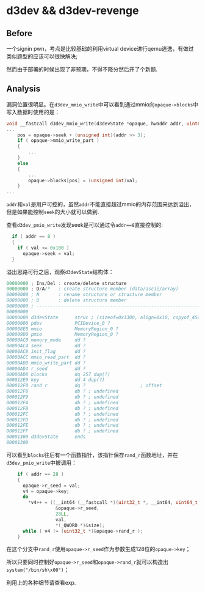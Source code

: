 # d3dev && d3dev-revenge

## Before

一个signin pwn，考点是比较基础的利用virtual device进行qemu逃逸，有做过类似题型的应该可以很快解决;

然而由于部署的时候出现了非预期，不得不降分然后开了个新题.

## Analysis

漏洞位置很明显。在`d3dev_mmio_write`中可以看到通过mmio向`opaque->blocks`中写入数据时使用的是：

```c
void __fastcall d3dev_mmio_write(d3devState *opaque, hwaddr addr, uint64_t val, unsigned int size)
...
	pos = opaque->seek + (unsigned int)(addr >> 3);
    if ( opaque->mmio_write_part )
    {
        ...
    }
    else
    {
        ...
        opaque->blocks[pos] = (unsigned int)val;
    }
...
```

`addr`和`val`是用户可控的，虽然`addr`不能直接超过mmio的内存范围来达到溢出，但是如果能控制`seek`的大小就可以做到.

查看`d3dev_pmio_write`发现seek是可以通过令`addr==8`直接控制的:

```c
  if ( addr == 8 )
  {
    if ( val <= 0x100 )
      opaque->seek = val;
  }
```

溢出思路可行之后，观察`d3devState`结构体：

```c
00000000 ; Ins/Del : create/delete structure
00000000 ; D/A/*   : create structure member (data/ascii/array)
00000000 ; N       : rename structure or structure member
00000000 ; U       : delete structure member
00000000 ; ---------------------------------------------------------------------------
00000000
00000000 d3devState      struc ; (sizeof=0x1300, align=0x10, copyof_4545)
00000000 pdev            PCIDevice_0 ?
000008E0 mmio            MemoryRegion_0 ?
000009D0 pmio            MemoryRegion_0 ?
00000AC0 memory_mode     dd ?
00000AC4 seek            dd ?
00000AC8 init_flag       dd ?
00000ACC mmio_read_part  dd ?
00000AD0 mmio_write_part dd ?
00000AD4 r_seed          dd ?
00000AD8 blocks          dq 257 dup(?)
000012E0 key             dd 4 dup(?)
000012F0 rand_r          dq ?                    ; offset
000012F8                 db ? ; undefined
000012F9                 db ? ; undefined
000012FA                 db ? ; undefined
000012FB                 db ? ; undefined
000012FC                 db ? ; undefined
000012FD                 db ? ; undefined
000012FE                 db ? ; undefined
000012FF                 db ? ; undefined
00001300 d3devState      ends
00001300
```

可以看到`blocks`往后有一个函数指针，该指针保存`rand_r`函数地址，并在`d3dev_pmio_write`中被调用：

```c
    if ( addr == 28 )
    {
      opaque->r_seed = val;
      v4 = opaque->key;
      do
        *v4++ = ((__int64 (__fastcall *)(uint32_t *, __int64, uint64_t, _QWORD))opaque->rand_r)(
                  &opaque->r_seed,
                  28LL,
                  val,
                  *(_QWORD *)&size);
      while ( v4 != (uint32_t *)&opaque->rand_r );
    }
```

在这个分支中`rand_r`使用`opaque->r_seed`作为参数生成128位的`opaque->key`；

所以只要同时控制好`opaque->r_seed`和`opaque->rand_r`就可以构造出`system("/bin/sh\x00")`；

利用上的各种细节请查看exp.
